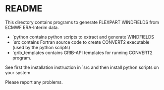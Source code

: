 # README #

This directory contains programs to generate FLEXPART WINDFIELDS from ECMWF ERA-Interim data.

+ `python  contains python scripts to extract and generate WINDFIELDS
+ `src contains Fortran source code to create CONVERT2 executable (used by the python scripts)
+ `grib_templates contains GRIB-API templates for running CONVERT2 program.

See first the installation instruction in `src and then install python scripts on your system.

Please report any problems.

